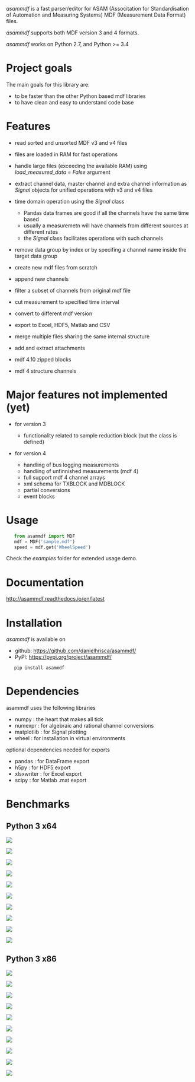 *asammdf* is a fast parser/editor for ASAM (Associtation for Standardisation of Automation and Measuring Systems) MDF (Measurement Data Format) files. 

*asammdf* supports both MDF version 3 and 4 formats. 

*asammdf* works on Python 2.7, and Python >= 3.4


Project goals
=============
The main goals for this library are:

* to be faster than the other Python based mdf libraries
* to have clean and easy to understand code base

Features
========

* read sorted and unsorted MDF v3 and v4 files
* files are loaded in RAM for fast operations
* handle large files (exceeding the available RAM) using *load_measured_data* = *False* argument
* extract channel data, master channel and extra channel information as *Signal* objects for unified operations with v3 and v4 files
* time domain operation using the *Signal* class

    * Pandas data frames are good if all the channels have the same time based
    * usually a measuremetn will have channels from different sources at different rates
    * the *Signal* class facilitates operations with such channels
    
* remove data group by index or by specifing a channel name inside the target data group
* create new mdf files from scratch
* append new channels
* filter a subset of channels from original mdf file
* cut measurement to specified time interval
* convert to different mdf version
* export to Excel, HDF5, Matlab and CSV
* merge multiple files sharing the same internal structure
* add and extract attachments
* mdf 4.10 zipped blocks
* mdf 4 structure channels

Major features not implemented (yet)
====================================
* for version 3

    * functionality related to sample reduction block (but the class is defined)
    
* for version 4

    * handling of bus logging measurements
    * handling of unfinnished measurements (mdf 4)
    * full support mdf 4 channel arrays
    * xml schema for TXBLOCK and MDBLOCK
    * partial conversions
    * event blocks

Usage
=====

```python
   from asammdf import MDF
   mdf = MDF('sample.mdf')
   speed = mdf.get('WheelSpeed')
 ```  
 
Check the *examples* folder for extended usage demo.

Documentation
=============
http://asammdf.readthedocs.io/en/latest

Installation
============
*asammdf* is available on 

* github: https://github.com/danielhrisca/asammdf/
* PyPI: https://pypi.org/project/asammdf/
    
```
   pip install asammdf
```
    
Dependencies
============
asammdf uses the following libraries

* numpy : the heart that makes all tick
* numexpr : for algebraic and rational channel conversions
* matplotlib : for Signal plotting
* wheel : for installation in virtual environments

optional dependencies needed for exports

* pandas : for DataFrame export
* h5py : for HDF5 export
* xlsxwriter : for Excel export
* scipy : for Matlab .mat export

Benchmarks
==========

Python 3 x64
------------

![](benchmarks/x64_open.png)

![](benchmarks/x64_open_ram_usage.png)

![](benchmarks/x64_save.png)

![](benchmarks/x64_save_ram_usage.png)

![](benchmarks/x64_get_all_channels.png)

![](benchmarks/x64_get_all_channels_ram_usage.png)

![](benchmarks/x64_convert.png)

![](benchmarks/x64_convert_ram_usage.png)

![](benchmarks/x64_merge.png)

![](benchmarks/x64_merge_ram_usage.png)

Python 3 x86
------------

![](benchmarks/x86_open.png)

![](benchmarks/x86_open_ram_usage.png)

![](benchmarks/x86_save.png)

![](benchmarks/x86_save_ram_usage.png)

![](benchmarks/x86_get_all_channels.png)

![](benchmarks/x86_get_all_channels_ram_usage.png)

![](benchmarks/x86_convert.png)

![](benchmarks/x86_convert_ram_usage.png)

![](benchmarks/x86_merge.png)

![](benchmarks/x86_merge_ram_usage.png)
